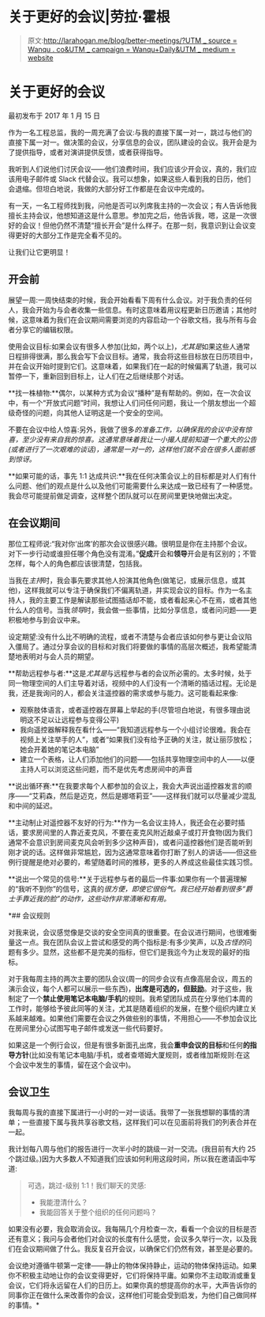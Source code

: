 # 关于更好的会议|劳拉·霍根

> 原文:[http://larahogan.me/blog/better-meetings/?UTM _ source = Wanqu . co&UTM _ campaign = Wanqu+Daily&UTM _ medium = website](http://larahogan.me/blog/better-meetings/?utm_source=wanqu.co&utm_campaign=Wanqu+Daily&utm_medium=website)



# 关于更好的会议

最初发布于 2017 年 1 月 15 日

作为一名工程总监，我的一周充满了会议:与我的直接下属一对一，跳过与他们的直接下属一对一。做决策的会议，分享信息的会议，团队建设的会议。我开会是为了提供指导，或者对演讲提供反馈，或者获得指导。

我听到人们说他们讨厌会议——他们浪费时间，我们应该少开会议，真的，我们应该用电子邮件或 Slack 代替会议。我可以想象，如果这些人看到我的日历，他们会退缩。但坦白地说，我做的大部分好工作都是在会议中完成的。

有一天，一名工程师找到我，问他是否可以列席我主持的一次会议；有人告诉他我擅长主持会议，他想知道这是什么意思。参加完之后，他告诉我，嗯，这是一次很好的会议！但他仍然不清楚“擅长开会”是什么样子。在那一刻，我意识到让会议变得更好的大部分工作是完全看不见的。

让我们让它更明显！

## 开会前

展望一周:一周快结束的时候，我会开始看看下周有什么会议。对于我负责的任何人，我会开始为与会者收集一些信息。有时这意味着用议程更新日历邀请；其他时候，这意味着为我们在会议期间需要浏览的内容启动一个谷歌文档，我与所有与会者分享它的编辑权限。

使用会议目标:如果会议有很多人参加(比如，两个以上)，*尤其是*如果这些人通常日程排得很满，那么我会写下会议目标。通常，我会将这些目标放在日历项目中，并在会议开始时提到它们。这意味着，如果我们在一起的时候偏离了轨道，我可以暂停一下，重新回到目标上，让人们在之后继续那个对话。

**找一株植物:**偶尔，以某种方式为会议“播种”是有帮助的。例如，在一次会议中，有一个“开放式问题”时间，我想让人们问任何问题，我让一个朋友想出一个超级奇怪的问题，向其他人证明这是一个安全的空间。

不要在会议中给人惊喜:另外，我做了很多*的准备工作，以确保我的会议中没有惊喜，至少没有来自我的惊喜。这通常意味着我让一小撮人提前知道一个重大的公告(或者进行了一次艰难的谈话)，通常是一对一的，这样他们就不会在很多人面前感到惊讶。*

**如果可能的话，事先 1:1 达成共识:**我在任何决策会议上的目标都是对人们有什么问题、他们的观点是什么以及他们可能需要什么来达成一致已经有了一种感觉。我会尽可能提前做足调查，这样整个团队就可以在房间里更快地做出决定。

## 在会议期间

那位工程师说:“我对你‘出席’的那次会议很感兴趣。很明显是你在主持那个会议。对下一步行动或谁担任哪个角色没有混淆。”**促成**开会和**领导**开会是有区别的；不管怎样，每个人的角色都应该很清楚，包括我。

当我在*主持*时，我会事先要求其他人扮演其他角色(做笔记，或展示信息，或其他)，这样我就可以专注于确保我们不偏离轨道，并实现会议的目标。作为一名主持人，我的主要工作是解读那些试图插话却不能，或者看起来心不在焉，或者其他什么人的信号。当我*领导*时，我会做一些事情，比如分享信息，或者问问题——更积极地参与到会议中来。

设定期望:没有什么比不明确的流程，或者不清楚与会者应该如何参与更让会议陷入僵局了。通过分享会议的目标和对我们将要做的事情的高层次概述，我希望能清楚地表明对与会人员的期望。

**帮助远程参与者:**这是*尤其是*与远程参与者的会议所必需的。太多时候，处于同一物理空间的人们主导着对话，视频中的人们没有一个清晰的插话过程。无论是我，还是我询问的人，都会关注遥控器的需求或参与能力。这可能看起来像:

*   观察肢体语言，或者遥控器在屏幕上举起的手(尽管坦白地说，有很多理由说明这不足以让远程参与变得公平)
*   我向遥控器解释我在看什么——“我知道远程参与一个小组讨论很难。我会在视频上关注举手的人”，或者“如果我们没有给予正确的关注，就让丽莎放松；她会开着她的笔记本电脑”
*   建立一个表格，让人们添加他们的问题——包括共享物理空间中的人——以便主持人可以浏览这些问题，而不是优先考虑房间中的声音

**说出循环赛:**在我要求每个人都参加的会议上，我会大声说出遥控器发言的顺序——“艾莉森，然后是迈克，然后是娜塔莉亚”——这样我们就可以尽量减少混乱和中间的延迟。

**主动制止对遥控器不友好的行为:**作为一名会议主持人，我还会在必要时插话，要求房间里的人靠近麦克风，不要在麦克风附近敲桌子或打开食物(因为我们通常不会意识到房间麦克风会听到多少这种声音)，或者问遥控器他们是否能听到刚才说的话。这样做非常尴尬，因为这通常意味着你打断了别人的讲话——但这些例行提醒是绝对必要的，希望随着时间的推移，更多的人养成这些最佳实践习惯。

**说出一个常见的信号:**关于远程参与者的最后一件事:如果你有一个普遍理解的“我听不到你”的信号，这真的*很方便，即使它很俗气。我已经开始看到很多“爵士手靠近我的脸”的动作，这些动作非常清晰和有用。*

 *## 会议规则

对我来说，会议感觉像是交谈的安全空间真的很重要。在会议进行期间，也很难衡量这一点。我在团队会议上尝试和感受的两个指标是:有多少笑声，以及*古怪的*问题有多少。显然，这些都不是完美的指标，但它们是我迄今为止发现的最好的指标。

对于我每周主持的两次主要的团队会议(周一的同步会议有点像高层会议，周五的演示会议，每个人都可以展示一些东西)，**出席是可选的，但鼓励**。对于这些，我制定了一个**禁止使用笔记本电脑/手机**的规则。我希望团队成员在分享他们本周的工作时，能够给予彼此同等的关注，尤其是随着组织的发展，在整个组织内建立关系越来越难。如果他们需要在会议之外做些别的事情，不用担心——不参加会议比在房间里分心试图写电子邮件或发送一些代码要好。

如果这是一个例行会议，但是有很多新面孔出席，我会**重申会议的目标**和任何**的指导方针**(比如没有笔记本电脑/手机，或者查塔姆大厦规则，或者维加斯规则:在这个会议中发生的事情，留在这个会议中)。

## 会议卫生

我每周与我的直接下属进行一小时的一对一谈话。我带了一张我想聊的事情的清单；一些直接下属与我共享谷歌文档，这样我们可以在见面前将我们的列表合并在一起。

我计划每八周与他们的报告进行一次半小时的跳级一对一交流。(我目前有大约 25 个跳过级。)因为大多数人不知道我们应该如何利用这段时间，所以我在邀请函中写道:

> 可选，跳过-级别 1:1！我们聊天的灵感:
> 
> *   我能澄清什么？
> *   我能回答关于整个组织的任何问题吗？

如果没有必要，我会取消会议。我每隔几个月检查一次，看看一个会议的目标是否还有意义；我问与会者他们对会议的长度有什么感觉，会议多久举行一次，以及我们在会议期间做了什么。我反复召开会议，以确保它们仍然有效，甚至是必要的。

会议绝对遵循牛顿第一定律——静止的物体保持静止，运动的物体保持运动。如果你不积极主动地让你的会议变得更好，它们将保持平庸。如果你不主动取消或重复会议，它们将永远留在人们的日历上。如果你真的想提高你的水平，大声告诉你的同事你正在做什么来改善你的会议，这样他们可能会受到启发，为他们自己做同样的事情。* 